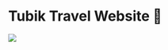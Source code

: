 # Tubik Travel Website 🧳

<img src="https://github.com/The-CODE-Plus-Plus-Community/Tubik-Travel-Website/blob/main/Design/travel-1.jpg" >
